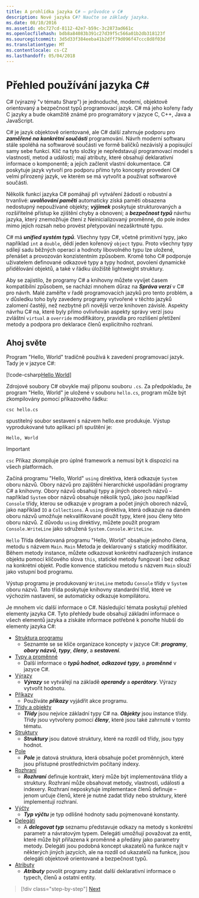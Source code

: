 ```yaml
---
title: A prohlídka jazyka C# – průvodce v C#
description: Nové jazyka C#? Naučte se základy jazyka.
ms.date: 08/10/2016
ms.assetid: ebc727cd-8112-42e7-b59c-3c2873ad661c
ms.openlocfilehash: bdb8a84083b391c27d39f5c566a01b2db318123f
ms.sourcegitcommit: 3d5d33f384eeba41b2dff79d096f47ccc8d8f03d
ms.translationtype: MT
ms.contentlocale: cs-CZ
ms.lasthandoff: 05/04/2018
---
```

# <a name="a-tour-of-the-c-language"></a>Přehled používání jazyka C#  

C# (výrazný "v tématu Sharp") je jednoduché, moderní, objektově orientovaný a bezpečnost typů programovací jazyk. C# má jeho kořeny řady C jazyky a bude okamžitě známé pro programátory v jazyce C, C++, Java a JavaScript.

C# je jazyk objektově orientované, ale C# další zahrnuje podporu pro ***zaměřené na konkrétní součásti*** programování. Návrh moderní softwaru stále spoléhá na softwarové součásti ve formě balíčků nezávislý a popisující samy sebe funkcí. Klíč na tyto složky je nepředstavují programovací model s vlastností, metod a událostí; mají atributy, které obsahují deklarativní informace o komponentě; a jejich začlenit vlastní dokumentace. C# poskytuje jazyk vytvoří pro podporu přímo tyto koncepty provedení C# velmi přirozený jazyk, ve kterém se má vytvořit a používat softwarové součásti.

Několik funkcí jazyka C# pomáhají při vytváření žádostí o robustní a trvanlivé: ***uvolňování paměti*** automaticky získá paměti obsazena nedostupný nepoužívané objekty; ***výjimek*** poskytuje strukturovaných a rozšiřitelné přístup ke zjištění chyby a obnovení; a ***bezpečnost typů*** návrhu jazyka, který znemožňuje čtení z Neinicializovaný proměnné, do pole index mimo jejich rozsah nebo provést přetypování nezaškrtnuté typu.

C# má ***unified systém typů***. Všechny typy C#, včetně primitivní typy, jako například `int` a `double`, dědí jeden kořenový `object` typu. Proto všechny typy sdílejí sadu běžných operací a hodnoty libovolného typu lze uložené, přenášet a provozován konzistentním způsobem. Kromě toho C# podporuje uživatelem definované odkazové typy a typy hodnot, povolení dynamické přidělování objektů, a také v řádku úložiště lightweight struktury.

Aby se zajistilo, že programy C# a knihovny můžete vyvíjet časem kompatibilní způsobem, se nachází mnohem důraz na ***Správa verzí*** v C# pro návrh. Malé zaměřte v řadě programovacích jazyků pro tento problém, a v důsledku toho byly zavedeny programy vytvořené v těchto jazyků zalomení častěji, než nezbytné při novější verze knihoven závislé. Aspekty návrhu C# na, které byly přímo ovlivňován aspekty správy verzí jsou zvláštní `virtual` a `override` modifikátory, pravidla pro rozlišení přetížení metody a podpora pro deklarace členů explicitního rozhraní.

## <a name="hello-world"></a>Ahoj světe

Program "Hello, World" tradičně používá k zavedení programovací jazyk. Tady je v jazyce C#:

[!code-csharp[Hello World](../../../samples/snippets/csharp/tour/hello/Program.cs#L1-L8)]

Zdrojové soubory C# obvykle mají příponu souboru `.cs`. Za předpokladu, že program "Hello, World" je uložené v souboru `hello.cs`, program může být zkompilovány pomocí příkazového řádku:

```console
csc hello.cs
```

spustitelný soubor sestavení s názvem hello.exe produkuje. Výstup vyprodukované tuto aplikaci při spuštění je:

```console
Hello, World
```

> [!IMPORTANT]
> `csc` Příkaz zkompiluje pro úplné framework a nemusí být k dispozici na všech platformách.


Začíná programu "Hello, World" `using` direktiva, která odkazuje `System` oboru názvů. Obory názvů pro zajištění hierarchické uspořádání programy C# a knihovny. Obory názvů obsahují typy a jiných oborech názvů – například `System` obor názvů obsahuje několik typů, jako jsou například `Console` třídy, kterou se odkazuje v program a počet jiných oborech názvů, jako například `IO` a `Collections`. A `using` direktiva, která odkazuje na daném oboru názvů umožňuje nekvalifikované použít typy, které jsou členy této oboru názvů. Z důvodu `using` direktivy, můžete použít program `Console.WriteLine` jako sdružená `System.Console.WriteLine`.

`Hello` Třída deklarovaná programu "Hello, World" obsahuje jednoho člena, metodu s názvem `Main`. `Main` Metoda je deklarovaný s statický modifikátor. Během metody instance, můžete odkazovat konkrétní nadřazených instance objektu pomocí klíčového slova `this`, statické metody fungovat i bez odkaz na konkrétní objekt. Podle konvence statickou metodu s názvem `Main` slouží jako vstupní bod programu.

Výstup programu je produkovaný `WriteLine` metodu `Console` třídy v `System` oboru názvů. Tato třída poskytuje knihovny standardní tříd, které ve výchozím nastavení, se automaticky odkazuje kompilátoru.

Je mnohem víc další informace o C#.  Následující témata poskytují přehled elementy jazyka C#. Tyto přehledy bude obsahují základní informace o všech elementů jazyka a získáte informace potřebné k ponořte hlubší do elementy jazyka C#:

* [Struktura programu](program-structure.md)
    - Seznamte se se klíče organizace koncepty v jazyce C#: ***programy***, ***obory názvů***, ***typy***, ***členy***, a  ***sestavení***.
* [Typy a proměnné](types-and-variables.md)
    - Další informace o ***typů hodnot***, ***odkazové typy***, a ***proměnné*** v jazyce C#.
* [Výrazy](expressions.md)
    - ***Výrazy*** se vytvářejí na základě ***operandy*** a ***operátory***. Výrazy vytvořit hodnotu.
* [Příkazy](statements.md)
    - Používáte ***příkazy*** vyjádřit akce programu.
* [Třídy a objekty](classes-and-objects.md)
    - ***Třídy*** jsou nejvíce základní typy C# na. ***Objekty*** jsou instance třídy. Třídy jsou vytvořeny pomocí ***členy***, které jsou také zahrnuté v tomto tématu.
* [Struktury](structs.md)
    - ***Struktury*** jsou datové struktury, které na rozdíl od třídy, jsou typy hodnot.
* [Pole](arrays.md)
    - ***Pole*** je datová struktura, která obsahuje počet proměnných, které jsou přístupné prostřednictvím počítaný indexy.
* [Rozhraní](interfaces.md)
    - ***Rozhraní*** definuje kontrakt, který může být implementována třídy a struktury. Rozhraní může obsahovat metody, vlastnosti, události a indexery. Rozhraní neposkytuje implementace členů definuje – jenom určuje členů, které je nutné zadat třídy nebo struktury, které implementují rozhraní.
* [Výčty](enums.md)
    - ***Typ výčtu*** je typ odlišné hodnoty sadu pojmenované konstanty.
* [Delegáti](delegates.md)
    - A ***delegovat typ*** seznamu představuje odkazy na metody s konkrétní parametr a návratovým typem. Delegáti umožňují považovat za entit, které může být přiřazena k proměnné a předány jako parametry metody. Delegáti jsou podobná koncept ukazatelů na funkce najít v některých jiných jazycích, ale na rozdíl od ukazatelů na funkce, jsou delegáti objektově orientované a bezpečnost typů.
* [Atributy](attributes.md)
    * ***Atributy*** povolit programy zadat další deklarativní informace o typech, členů a ostatní entity.

>[!div class="step-by-step"]
[Next](program-structure.md)
